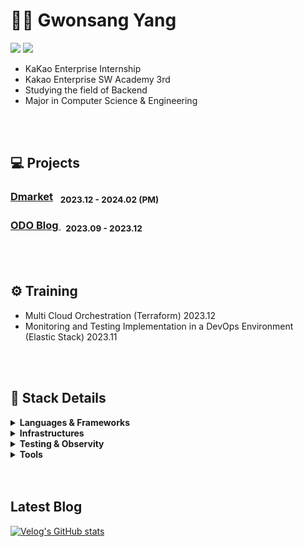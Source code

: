 # 👋🏻 Gwonsang Yang 
<p>
<a href="https://velog.io/@gwon477/posts" target="_blank"><img src="https://img.shields.io/badge/gwon477-20C997?style=flat-square&logo=velog&logoColor=white"/></a>
  <a href="https://www.linkedin.com/in/%EA%B6%8C%EC%83%81-%EC%96%91-b3743a250/" target="_blank"><img src="https://img.shields.io/badge/GwonsangYang-0A66C2?style=flat-square&logo=Linkedin&logoColor=white"/></a>
</p>

- KaKao Enterprise Internship
- Kakao Enterprise SW Academy 3rd
- Studying the field of Backend
- Major in Computer Science & Engineering

<br>
<br>


## 💻 Projects
<p>
<h3><a href="https://github.com/gwon477/Dmarket"> Dmarket</a> &nbsp; <sub> 2023.12 - 2024.02 (PM) </sub></h3>
<h3> <a href="https://github.com/gwon477/ODO-Blog-Service"> ODO Blog </a> &nbsp; <sub> 2023.09 - 2023.12 </sub> </h3>
</p>

<br>
<br>

## ⚙️ Training
- Multi Cloud Orchestration (Terraform) 2023.12
- Monitoring and Testing Implementation in a DevOps Environment (Elastic Stack) 2023.11

<br>
<br>

## 📝 Stack Details </h2>
  
<details>
<summary> <strong>Languages & Frameworks</strong> </summary>
  
  |Subcategory|Details|Tag|
  |:------|:---|:-----|
  |Programming Languages|Java, Python|![](https://img.shields.io/badge/Java-EC1C24?style=flat&logo=OpenJDK&logoColor=white")<img src="https://img.shields.io/badge/Python-3776AB?style=flat&logo=Python&logoColor=white">|
  |Web Frameworks|Spring Boot, Spring, NestJS|![springboot](https://img.shields.io/badge/SpringBoot-6DB33F?style=flat&logo=Springboot&logoColor=white)![spring](https://img.shields.io/badge/Spring-6DB33F?style=flat&logo=Spring&logoColor=white)![nestjs](https://img.shields.io/badge/NestJs-E0234E?style=flat&logo=NestJS&logoColor=white)|
  |Data Access|JPA, MyBatis, Prisma||
  |etc|JWT, Spring Security, Spring Batch, Spring Cloud||
  
</details>

<details>
<summary> <strong>Infrastructures</strong>  </summary>
  
  |Subcategory|Details|
  |:------|:---|
  |Cloud|AWS, KC|
  |Deploy|GitActions, Jenkins, Docker|
  |DataBase(RDB)|Mysql, MariaDB, Redis|
  |DataBase(Nosql)|MongoDB|
  
</details>
<details>
<summary> <strong>Testing & Observity</strong>  </summary>
  
  |Subcategory|Details|
  |:------|:---|
  |Testing|Junit5, JMeter|
  |Observity|Prometeus, Grafana|
  
</details>
<details>
<summary> <strong>Tools</strong>  </summary>
  
  |Subcategory|Details|
  |:------|:---|
  |Development|Intellij, VScode|
  |Collaboration|Notion, Jira, Figma, Slack, Canva|
  |Version Controll|Github|
  
</details>

<br>
<br>

<h2 align="left"> Latest Blog</h3>
<div align="left">

  [![Velog's GitHub stats](https://velog-readme-stats.vercel.app/api?name=gwon477)](https://github.com/@gwon477/velog-readme-stats)

</div>

